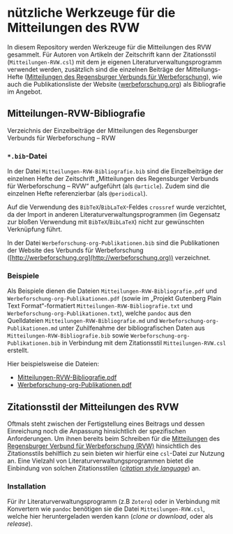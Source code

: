 # nützliche Werkzeuge für die Mitteilungen des RVW

In diesem Repository werden Werkzeuge für die Mitteilungen des RVW gesammelt. Für Autoren von Artikeln der Zeitschrift kann der Zitationsstil (`Mitteilungen-RVW.csl`) mit dem je eigenen Literaturverwaltungsprogramm verwendet werden, zusätzlich sind die einzelnen Beiträge der Mitteilungs-Hefte ([Mitteilungen des Regensburger Verbunds für Werbeforschung](https://epub.uni-regensburg.de/rvw.html)), wie auch die Publikationsliste der Website ([werbeforschung.org](http://www.werbeforschung.org)) als Bibliografie im Angebot.

## Mitteilungen-RVW-Bibliografie

Verzeichnis der Einzelbeiträge der Mitteilungen des Regensburger Verbunds für Werbeforschung – RVW

### `*.bib`-Datei

In der Datei `Mitteilungen-RVW-Bibliografie.bib` sind die Einzelbeiträge der einzelnen Hefte der Zeitschrift „Mitteilungen des Regensburger Verbunds für Werbeforschung – RVW“ aufgeführt (als `@article`). Zudem sind die einzelnen Hefte referenzierbar (als `@periodical`).

Auf die Verwendung des `BibTeX`/`BibLaTeX`-Feldes `crossref` wurde verzichtet, da der Import in anderen Literaturverwaltungsprogrammen (im Gegensatz zur bloßen Verwendung mit `BibTeX`/`BibLaTeX`) nicht zur gewünschten Verknüpfung führt.

In der Datei `Werbeforschung-org-Publikationen.bib` sind die Publikationen der Website des Verbunds für Werbeforschung ([http://werbeforschung.org](http://werbeforschung.org)) verzeichnet.

### Beispiele

Als Beispiele dienen die Dateien `Mitteilungen-RVW-Bibliografie.pdf` und `Werbeforschung-org-Publikationen.pdf` (sowie im „Projekt Gutenberg Plain Text Format“-formatiert `Mitteilungen-RVW-Bibliografie.txt` und `Werbeforschung-org-Publikationen.txt`), welche `pandoc` aus den Quelldateien `Mitteilungen-RVW-Bibliografie.md` und `Werbeforschung-org-Publikationen.md` unter Zuhilfenahme der bibliografischen Daten aus `Mitteilungen-RVW-Bibliografie.bib` sowie `Werbeforschung-org-Publikationen.bib` in Verbindung mit dem Zitationsstil `Mitteilungen-RVW.csl` erstellt.

Hier beispielsweise die Dateien:
* [Mitteilungen-RVW-Bibliografie.pdf](https://github.com/maybegeek/Mitteilungen-RVW-Werkzeuge/blob/master/Mitteilungen-RVW-Bibliografie.pdf)
* [Werbeforschung-org-Publikationen.pdf](https://github.com/maybegeek/Mitteilungen-RVW-Werkzeuge/blob/master/Werbeforschung-org-Publikationen.pdf)


## Zitationsstil der Mitteilungen des RVW

Oftmals steht zwischen der Fertigstellung eines Beitrags und dessen Einreichung noch die Anpassung hinsichtlich der spezifischen Anforderungen. Um ihnen bereits beim Schreiben für die [Mitteilungen](http://epub.uni-regensburg.de/rvw.html) des [Regensburger Verbund für Werbeforschung (RVW)](http://www.werbeforschung.org/) hinsichtlich des Zitationsstils behilflich zu sein bieten wir hierfür eine `csl`-Datei zur Nutzung an. Eine Vielzahl von Literaturverwaltungsprogrammen bietet die Einbindung von solchen Zitationsstilen ([*citation style language*](http://citationstyles.org/)) an.

### Installation

Für ihr Literaturverwaltungsprogramm (z.B `Zotero`) oder in Verbindung mit Konvertern wie `pandoc` benötigen sie die Datei `Mitteilungen-RVW.csl`, welche hier heruntergeladen werden kann (*clone or download*, oder als *release*).

